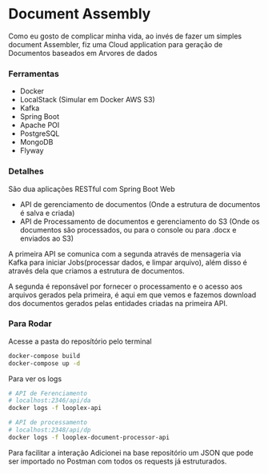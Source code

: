 # Document Assembly

Como eu gosto de complicar minha vida, ao invés de fazer um simples document Assembler, fiz uma Cloud application para geração de Documentos baseados em Arvores de dados

### Ferramentas

- Docker
- LocalStack (Simular em Docker AWS S3)
- Kafka
- Spring Boot
- Apache POI
- PostgreSQL
- MongoDB
- Flyway

### Detalhes

São dua aplicações RESTful com Spring Boot Web

- API de gerenciamento de documentos (Onde a estrutura de documentos é salva e criada)
- API de Processamento de documentos e gerenciamento do S3 (Onde os documentos são processados, ou para o console ou para .docx e enviados ao S3)

A primeira API se comunica com a segunda através de mensageria via Kafka para iniciar Jobs(processar dados, e limpar arquivo), além disso é através dela que criamos a estrutura de documentos.

A segunda é reponsável por fornecer o processamento e o acesso aos arquivos gerados pela primeira, é aqui em que vemos e fazemos download dos documentos gerados pelas entidades criadas na primeira API.

### Para Rodar

Acesse a pasta do reposítório pelo terminal 

```bash
docker-compose build
docker-compose up -d
```

Para ver os logs

```bash
# API de Ferenciamento
# localhost:2346/api/da
docker logs -f looplex-api

# API de processamento
# localhost:2348/api/dp
docker logs -f looplex-document-processor-api
```

Para facilitar a interação Adicionei na base repositório um JSON que pode ser importado no Postman com todos os requests já estruturados.